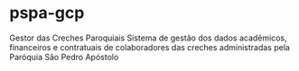 # pspa-gcp
Gestor das Creches Paroquiais  Sistema de gestão dos dados acadêmicos, financeiros e contratuais de colaboradores das creches administradas pela Paróquia São Pedro Apóstolo
